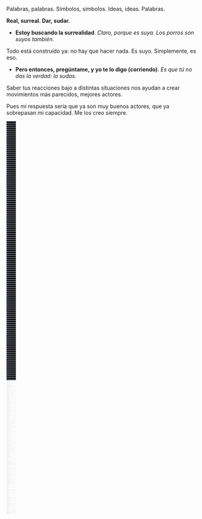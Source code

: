 Palabras, palabras. Símbolos, símbolos. Ideas, ideas. Palabras.


**Real, surreal. Dar, sudar.**

- **Estoy buscando la surrealidad**. *Claro, porque es suya. Los porros son suyos también.*

Todo está construído ya: no hay que hacer nada. Es suyo. Simplemente, es eso.

- **Pero entonces, pregúntame, y yo te lo digo (corriendo)**. *Es que tú no das la verdad: la sudas.*

Saber tus reacciones bajo a distintas situaciones nos ayudan a crear movimientos más parecidos, mejores actores.

Pues mi respuesta sería que ya son muy buenos actores, que ya sobrepasan mi capacidad. Me los creo siempre.


![./todos_los_proyectos_de_github.png](./todos_los_proyectos_de_github.png)
